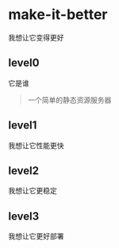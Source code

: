 # make-it-better
我想让它变得更好

## level0
它是谁
> 一个简单的静态资源服务器

## level1
我想让它性能更快

## level2
我想让它更稳定

## level3
我想让它更好部署
